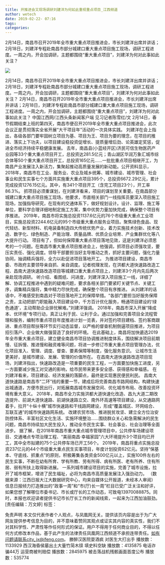 ```yaml
---
title: 开推进会又现场调研刘建洋为何如此重视重点项目_江西频道
author: wetech
date: 2019-02-22- 07:16
tags: 
categories: 
---
```

2月14日，南昌市召开2019年全市重大重点项目推进会，市长刘建洋出席并讲话；2月18日，刘建洋专程赴南昌市部分城建口重大重点项目施工现场，调研工程进度。一周之内，开会加调研，主题都围绕“重大重点项目”，刘建洋为何对此事如此关注？
<!-- more -->
                
<img align="center" border="0" src="http://p2.ifengimg.com/a/2016/0810/204c433878d5cf9size1_w16_h16.png" />
                
                
            
2月14日，南昌市召开2019年全市重大重点项目推进会，市长刘建洋出席并讲话；2月18日，刘建洋专程赴南昌市部分城建口重大重点项目施工现场，调研工程进度。一周之内，开会加调研，主题都围绕“重大重点项目”，刘建洋为何对此事如此关注？
2月14日，南昌市召开2019年全市重大重点项目推进会，市长刘建洋出席并讲话；2月18日，刘建洋专程赴南昌市部分城建口重大重点项目施工现场，调研工程进度。一周之内，开会加调研，主题都围绕“重大重点项目”，刘建洋为何对此事如此关注？
中国江西网/江西头条新闻客户端 见习记者陈雪红/文
2月14日，春节假期结束上班的第四天，南昌市便召开2019年全市重大重点项目推进会，此次会议正是贯彻落实全省开展“大干项目年”活动的一次具体实践。
刘建洋在会上指出，各级各部门要牢固树立项目为基、项目为王、项目为要的理念，在项目的推进、落实上下功夫，以项目建设稳投资促增长、提质量增后劲、论英雄定奖惩，促进全市经济持续平稳健康发展。
去年，南昌县(小蓝经开区)济民可信生物医药产业园等33个重大重点项目开工，总投资达281.5亿元；青山湖区华润万象汇城市综合体等50个重大重点项目开工，总投资165亿元……一批批重点项目相继开工，为南昌产业发展注入新活力，集聚起推动高质量发展的新动能。公开资料显示，2018年，南昌市在工业、服务业、农业及城乡统筹、城市建设、城市管理、社会事业和民生实事七个方面共实施重大重点项目395个，总投资6672.29亿元，累计完成投资1276.15亿元。其中，有341个项目开工（含完工项目23个），开工率86.3%。
抓项目必须重谋划，在刘建洋看来，项目的谋划至关重要。在南昌部分城建口重大重点项目施工现场，他要求，市直相关部门一线指挥员要深入项目施工现场，加强指导研究，在现有的交通体系下，做好规划设计。设计、监理、施工等单位，要科学合理详细地制定施工方案，集中优势力量加快完成，确保整个项目有序推进。
2019年，南昌市将实施总投资1137.6亿元的76个市级重大重点工业项目，实施总投资2244.6亿元的95个市级重大重点服务业项目。聚焦绿色食品、现代轻纺、新型材料、机电装备制造四大传统优势产业，着力实施技术创新、技术改造、数字化、绿色制造、产能治理、质量品牌、优质企业培育、产业集群优化等八大提升行动。
项目有了，但如何保障重大重点项目落地见效，这是刘建洋必须思考的一个问题。在南昌市重大重点项目推进会上，他强调，抓项目必须强攻坚，要压实责任、强化调度。领导干部要担当好主导推动之责，抓好主要问题，强化力量协同，抽调精兵强将，全力以赴促进项目落地开工。
为推进项目建设，南昌市委、市政府主要领导亲自抓、亲自调度。记者梳理发现，在洪都大道快速路改造工程、昌南大道快速路改造项目等城建口重大重点项目上，刘建洋3个月内先后两次亲赴现场调研。
听介绍、看图纸、问进度，刘建洋深入项目施工一线，详细了解、协调工程推进中遇到的疑难问题，要求各相关部门要紧盯关键节点、关键工序，调集精兵强将，集中精力尽快完成，确保整个项目有序推进。
从刘建洋的话语中，不难感受到南昌对于项目落地开工的保障举措。“各部门要担当好服务保障之责，主动把部门职能融入项目建设中，千方百计优化服务，畅通项目建设的‘绿色通道’，主动帮助企业排忧解难。”刘建洋强调。
2018年，南昌市深入开展“降成本、优环境”专项行动，真正让利于民、让利于企。通过加强和完善项目全流程管理和服务，编制市重点项目年度推进计划一览表，并对签约项目建档、签约客商跟进、重点项目帮扶等环节实行动态监督，以严格的督查机制倒逼项目推进，为项目招引落户、企业做大做强营造了良好的环境。
在此基础上，南昌将加快遴选2019年全市重大重点项目，建立健全南昌市项目协调推进制度体系，围绕解决项目前期慢、征拆慢、推进慢和融资难等问题，将进一步修订市重大重点项目管理办法，优化项目准入、管理、调度、督查、要素保障等制度，强化服务意识。
让城市生活更美好，是城市建设、发展、管理的价值所在。
在昌南大道快速路改造项目现场，刘建洋指出，快速路改造是一项重要的民生工程，一方面要加快施工进度，另一方面要减少施工对交通的影响，给市民带来更多安全感、获得感和幸福感。
在刘建洋看来，项目建设、经济发展的落脚点，最终是实现惠民便民利民。
昌南大道快速路是南昌市“二环”线的重要一节，建成后将完善南昌市路网结构，构建快速出城通道，方便市民出行，对拓展南昌城市发展空间、优化城市布局、改善投资环境有重大意义。
2018年，南昌市全力实施洪都大道快速化改造、昌九大道二期改造提升、前湖大道快速路、前湖快速路立交、南外环高速等项目建设，从交通路网着手，拉开“十纵十横”城市快速路和干线路网建设，形成“覆盖城区、环网结合、互联互通”的城市快速路网系统。
改建农贸市场、推进脱贫攻坚、建立全方位治安防控体系、丰富社区文化生活、实施环境整治……围绕群众关心和急需解决的民生问题，南昌市持续加大民生投入，推动全市民生实事、社会事业、社会治理等全面进步。
据了解，在2018年南昌市重大重点城市管理项目中，公共停车场建设项目、交通堵点专项治理工程、“美丽南昌·幸福家园”六大环境提升3个项目均已开工，其中全市拟建的75个公共停车场已开工56个。
2019年，南昌将重点实施总投资237亿元的44个市级重大重点民生实事项目，年度计划投资62亿元。坚持“保基本、守底线、抓重点”的原则，积极筹集各类资金500亿元以上，实施100件左右的民生实事，不断在幼有所育、学有所教、劳有所得、病有所医、老有所养、住有所居、弱有所扶上取得新进展。
一系列城市建设项目的实施，完善了城市设施，拉开了城市框架，增进了民生福祉，必将为南昌市高质量发展注入强劲动力。
（数据来源：江西日报大江大数据研究中心，均来自媒体公开报道，未经本人审阅）
信息日报倾力打造推出的“政事一周”和“市(厅)长一周”栏目已受广泛关注和好评，如果您想了解哪位市委书记、市长或厅长的工作动态，可致电13970088875。同时，本报也欢迎读者提供书记市长厅长工作的新闻线索，一起来为江西加油鼓劲。
[责任编辑：万文婷]
标签：
             
免责声明
本文仅代表作者个人观点，与凤凰网无关。提供该页内容是出于为广大网友提供参考信息为目的，并不意味着赞同其观点或证实其内容的真实性，我们不对其科学性、严肃性等作任何形式的保证。用户不得用于任何商业目的，不得以任何方式修改本作品，基于此产生的法律责任凤凰网江西频道不承担连带责任。如有问题请联系city_jx@ifeng.com。
滕醉汉医院耍酒疯 对医生大打出手
播放数：1133929
西汉海昏侯墓出土大量竹简木牍 填史料空缺
播放数：4135875
电话诈骗44万 运营商被判赔偿
播放数：2845975
被击落战机残骸画面首度公布
播放数：535774

